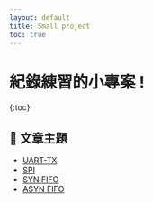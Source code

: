 ```yaml
---
layout: default
title: Small project
toc: true
---
```


# 紀錄練習的小專案 !

{:toc}

## 📄 文章主題
- [UART-TX](uart_tx.md)
- [SPI](spi.md)
- [SYN FIFO](syn_fifo.md)
- [ASYN FIFO](asyn_fifo.md)
